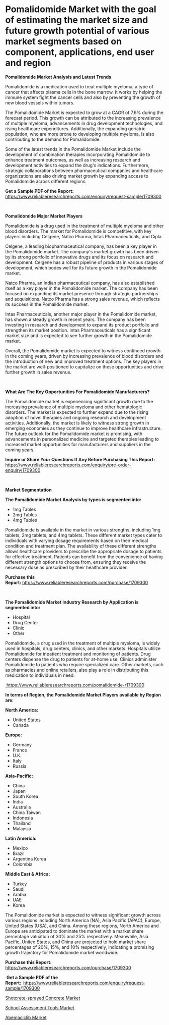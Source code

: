 <p><h1>Pomalidomide Market with the goal of estimating the market size and future growth potential of various market segments based on component, applications, end user and region</h1></p><p><strong>Pomalidomide Market Analysis and Latest Trends</strong></p>
<p><p>Pomalidomide is a medication used to treat multiple myeloma, a type of cancer that affects plasma cells in the bone marrow. It works by helping the immune system fight the cancer cells and also by preventing the growth of new blood vessels within tumors.</p><p>The Pomalidomide Market is expected to grow at a CAGR of 7.6% during the forecast period. This growth can be attributed to the increasing prevalence of multiple myeloma, advancements in drug development technologies, and rising healthcare expenditures. Additionally, the expanding geriatric population, who are more prone to developing multiple myeloma, is also contributing to the demand for Pomalidomide.</p><p>Some of the latest trends in the Pomalidomide Market include the development of combination therapies incorporating Pomalidomide to enhance treatment outcomes, as well as increasing research and development activities to expand the drug's indications. Furthermore, strategic collaborations between pharmaceutical companies and healthcare organizations are also driving market growth by expanding access to Pomalidomide across different regions.</p></p>
<p><strong>Get a Sample PDF of the Report:&nbsp;</strong> <a href="https://www.reliableresearchreports.com/enquiry/request-sample/1709300">https://www.reliableresearchreports.com/enquiry/request-sample/1709300</a></p>
<p>&nbsp;</p>
<p><strong>Pomalidomide Major Market Players</strong></p>
<p><p>Pomalidomide is a drug used in the treatment of multiple myeloma and other blood disorders. The market for Pomalidomide is competitive, with key players including Celgene, Natco Pharma, Intas Pharmaceuticals, and Cipla.</p><p>Celgene, a leading biopharmaceutical company, has been a key player in the Pomalidomide market. The company's market growth has been driven by its strong portfolio of innovative drugs and its focus on research and development. Celgene has a robust pipeline of products in various stages of development, which bodes well for its future growth in the Pomalidomide market.</p><p>Natco Pharma, an Indian pharmaceutical company, has also established itself as a key player in the Pomalidomide market. The company has been focused on expanding its market presence through strategic partnerships and acquisitions. Natco Pharma has a strong sales revenue, which reflects its success in the Pomalidomide market.</p><p>Intas Pharmaceuticals, another major player in the Pomalidomide market, has shown a steady growth in recent years. The company has been investing in research and development to expand its product portfolio and strengthen its market position. Intas Pharmaceuticals has a significant market size and is expected to see further growth in the Pomalidomide market.</p><p>Overall, the Pomalidomide market is expected to witness continued growth in the coming years, driven by increasing prevalence of blood disorders and the introduction of new and improved treatment options. The key players in the market are well-positioned to capitalize on these opportunities and drive further growth in sales revenue.</p></p>
<p>&nbsp;</p>
<p><strong>What Are The Key Opportunities For Pomalidomide Manufacturers?</strong></p>
<p><p>The Pomalidomide market is experiencing significant growth due to the increasing prevalence of multiple myeloma and other hematologic disorders. The market is expected to further expand due to the rising adoption of novel therapies and ongoing research and development activities. Additionally, the market is likely to witness strong growth in emerging economies as they continue to improve healthcare infrastructure. The future outlook for the Pomalidomide market is promising, with advancements in personalized medicine and targeted therapies leading to increased market opportunities for manufacturers and suppliers in the coming years.</p></p>
<p><strong>Inquire or Share Your Questions If Any Before Purchasing This Report:</strong> <a href="https://www.reliableresearchreports.com/enquiry/pre-order-enquiry/1709300">https://www.reliableresearchreports.com/enquiry/pre-order-enquiry/1709300</a></p>
<p>&nbsp;</p>
<p><strong>Market Segmentation</strong></p>
<p><strong>The Pomalidomide Market Analysis by types is segmented into:</strong></p>
<p><ul><li>1mg Tables</li><li>2mg Tables</li><li>4mg Tables</li></ul></p>
<p><p>Pomalidomide is available in the market in various strengths, including 1mg tablets, 2mg tablets, and 4mg tablets. These different market types cater to individuals with varying dosage requirements based on their medical condition and treatment plan. The availability of these different strengths allows healthcare providers to prescribe the appropriate dosage to patients for effective treatment. Patients can benefit from the convenience of having different strength options to choose from, ensuring they receive the necessary dose as prescribed by their healthcare provider.</p></p>
<p><strong>Purchase this Report:&nbsp;</strong><a href="https://www.reliableresearchreports.com/purchase/1709300">https://www.reliableresearchreports.com/purchase/1709300</a></p>
<p>&nbsp;</p>
<p><strong>The Pomalidomide Market Industry Research by Application is segmented into:</strong></p>
<p><ul><li>Hospital</li><li>Drug Center</li><li>Clinic</li><li>Other</li></ul></p>
<p><p>Pomalidomide, a drug used in the treatment of multiple myeloma, is widely used in hospitals, drug centers, clinics, and other markets. Hospitals utilize Pomalidomide for inpatient treatment and monitoring of patients. Drug centers dispense the drug to patients for at-home use. Clinics administer Pomalidomide to patients who require specialized care. Other markets, such as pharmacies and online retailers, also play a role in distributing this medication to individuals in need.</p></p>
<p><a href="https://www.reliableresearchreports.com/pomalidomide-r1709300">&nbsp;https://www.reliableresearchreports.com/pomalidomide-r1709300</a></p>
<p><strong>In terms of Region, the Pomalidomide Market Players available by Region are:</strong></p>
<p>
    <p> <strong> North America: </strong>
        <ul>
            <li>United States</li>
            <li>Canada</li>
        </ul>
        </p> 
    <p> <strong> Europe: </strong>
        <ul>
            <li>Germany</li>
            <li>France</li>
            <li>U.K.</li>
            <li>Italy</li>
            <li>Russia</li>
        </ul>
        </p> 
    <p> <strong> Asia-Pacific: </strong>
        <ul>
            <li>China</li>
            <li>Japan</li>
            <li>South Korea</li>
            <li>India</li>
            <li>Australia</li>
            <li>China Taiwan</li>
            <li>Indonesia</li>
            <li>Thailand</li>
            <li>Malaysia</li>
        </ul>
        </p> 
    <p> <strong> Latin America: </strong>
        <ul>
            <li>Mexico</li>
            <li>Brazil</li>
            <li>Argentina Korea</li>
            <li>Colombia</li>
        </ul>
        </p> 
    <p> <strong> Middle East & Africa: </strong>
        <ul>
            <li>Turkey</li>
            <li>Saudi</li>
            <li>Arabia</li>
            <li>UAE</li>
            <li>Korea</li>
        </ul>
    </p>
    </p>
<p><p>The Pomalidomide market is expected to witness significant growth across various regions including North America (NA), Asia Pacific (APAC), Europe, United States (USA), and China. Among these regions, North America and Europe are anticipated to dominate the market with a market share percentage valuation of 30% and 25% respectively. Meanwhile, Asia Pacific, United States, and China are projected to hold market share percentages of 20%, 15%, and 10% respectively, indicating a promising growth trajectory for Pomalidomide market worldwide.</p></p>
<p><strong>Purchase this Report: </strong><a href="https://www.reliableresearchreports.com/purchase/1709300">https://www.reliableresearchreports.com/purchase/1709300</a></p>
<p>&nbsp;<strong>Get a Sample PDF of the Report:&nbsp;&nbsp;</strong><a href="https://www.reliableresearchreports.com/enquiry/request-sample/1709300">https://www.reliableresearchreports.com/enquiry/request-sample/1709300</a></p>
<p><strong></strong></p>
<p><p><a href="https://www.linkedin.com/pulse/shotcrete-sprayed-concrete-market-size-share-global-analysis-ejjgf">Shotcrete-sprayed Concrete Market</a></p><p><a href="https://www.linkedin.com/pulse/school-assessment-tools-market-research-report-unlocks-analysis-emtse">School Assessment Tools Market</a></p><p><a href="https://github.com/NikolasKirlin2023/Market-Research-Report-List-1/blob/main/abemaciclib-market.md">Abemaciclib Market</a></p></p>